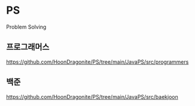 # PS
Problem Solving

## 프로그래머스 
https://github.com/HoonDragonite/PS/tree/main/JavaPS/src/programmers

## 백준
https://github.com/HoonDragonite/PS/tree/main/JavaPS/src/baekjoon